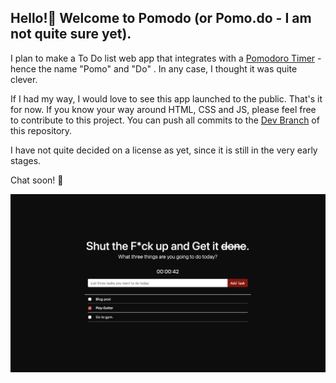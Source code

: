 ## Hello!👋 Welcome to Pomodo (or Pomo.do - I am not quite sure yet).

I plan to make a To Do list web app that integrates with a [Pomodoro Timer](https://francescocirillo.com/pages/pomodoro-technique) - hence the name "Pomo" and "Do" . In any case, I thought it was quite clever.

If I had my way, I would love to see this app launched to the public. That's it for now. If you know your way around HTML, CSS and JS, please feel free to contribute to this project. You can push all commits to the [Dev Branch](https://github.com/travislima/pomodo/tree/dev) of this repository.

I have not quite decided on a license as yet, since it is still in the very early stages.

Chat soon! 🤘

![Screenshot](screenshot.png)
